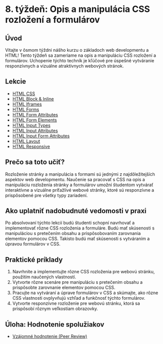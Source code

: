 # 8. týždeň: Opis a manipulácia CSS rozložení a formulárov

## Úvod

Vitajte v ôsmom týždni nášho kurzu o základoch web developmentu a HTML! Tento týždeň sa zameriame na opis a manipuláciu CSS rozložení a formulárov. Uchopenie týchto techník je kľúčové pre úspešné vytváranie responzívnych a vizuálne atraktívnych webových stránok.

## Lekcie

- [HTML CSS](https://www.w3schools.com/html/html_css.asp)
- [HTML Block & Inline](https://www.w3schools.com/html/html_blocks.asp)
- [HTML Iframes](https://www.w3schools.com/html/html_iframe.asp)
- [HTML Forms](https://www.w3schools.com/html/html_forms.asp)
- [HTML Form Attributes](https://www.w3schools.com/html/html_form_attributes.asp)
- [HTML Form Elements](https://www.w3schools.com/html/html_form_elements.asp)
- [HTML Input Types](https://www.w3schools.com/html/html_form_input_types.asp)
- [HTML Input Attributes](https://www.w3schools.com/html/html_form_attributes.asp)
- [HTML Input Form Attributes](https://www.w3schools.com/html/html_form_attributes_form.asp)
- [HTML Layout](https://www.w3schools.com/html/html_layout.asp)
- [HTML Responsive](https://www.w3schools.com/html/html_responsive.asp)

## Prečo sa toto učiť?

Rozloženie stránky a manipulácia s formami sú jednými z najdôležitejších aspektov web developmentu. Naučenie sa pracovať s CSS na opis a manipuláciu rozloženia stránky a formulárov umožní študentom vytvárať interaktívne a vizuálne príťažlivé webové stránky, ktoré sú responzívne a prispôsobené pre všetky typy zariadení.

## Ako uplatniť nadobudnuté vedomosti v praxi

Po absolvovaní týchto lekcií budú študenti schopní navrhovať a implementovať rôzne CSS rozloženia a formuláre. Budú mať skúsenosti s manipuláciou s pretečením obsahu a prispôsobovaním zarovnania elementov pomocou CSS. Takisto budú mať skúsenosti s vytváraním a úpravou formulárov v CSS.

## Praktické príklady

1. Navrhnite a implementujte rôzne CSS rozloženia pre webovú stránku, použitím naučených vlastností.
2. Vytvorte rôzne scenáre pre manipuláciu s pretečením obsahu a prispôsobte zarovnanie elementov pomocou CSS.
3. Pracujte na vytváraní a úprave formulárov v CSS a skúmajte, ako rôzne CSS vlastnosti ovplyvňujú vzhľad a funkčnosť týchto formulárov.
4. Vytvorte responzívne rozloženie pre webovú stránku, ktorá sa prispôsobí rôznym veľkostiam obrazovky.

## Úloha: Hodnotenie spolužiakov

- [Vzájomné hodnotenie (Peer Review)](/2_rocnik/1_polrok/lekcie/PeerReview.md)
